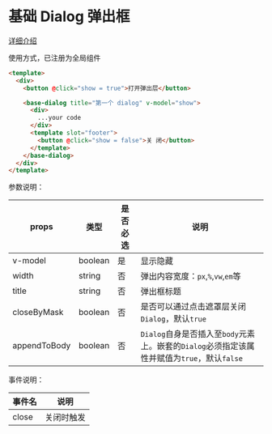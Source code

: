 # 基础 Dialog 弹出框

[详细介绍](https://juejin.cn/post/7054088327376404488)

使用方式，已注册为全局组件

```html
<template>
  <div>
    <button @click="show = true">打开弹出层</button>

    <base-dialog title="第一个 dialog" v-model="show">
      <div>
        ...your code
      </div>
      <template slot="footer">
        <button @click="show = false">关 闭</button>
      </template>
    </base-dialog>
  </div>
</template>
```

参数说明：

| props |  类型 | 是否必选 | 说明 |
| --- | --- | --- | --- | 
| v-model | boolean | 是 | 显示隐藏 |
| width | string | 否 | 弹出内容宽度：`px`,`%`,`vw`,`em`等 |
| title | string | 否 | 弹出框标题 |
| closeByMask | boolean | 否 | 是否可以通过点击遮罩层关闭`Dialog`，默认`true` |
| appendToBody | boolean | 否 | `Dialog`自身是否插入至`body`元素上。嵌套的`Dialog`必须指定该属性并赋值为`true`，默认`false` |

事件说明：

| 事件名 | 说明 |
| --- | --- |
| close | 关闭时触发 |

